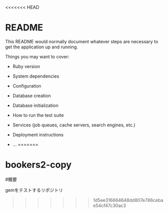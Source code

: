 <<<<<<< HEAD
# README

This README would normally document whatever steps are necessary to get the
application up and running.

Things you may want to cover:

* Ruby version

* System dependencies

* Configuration

* Database creation

* Database initialization

* How to run the test suite

* Services (job queues, cache servers, search engines, etc.)

* Deployment instructions

* ...
=======
# bookers2-copy

#概要

gemをテストするリポジトリ
>>>>>>> 1d5ee316664648dd807e786cebae54cf47c30ac3
